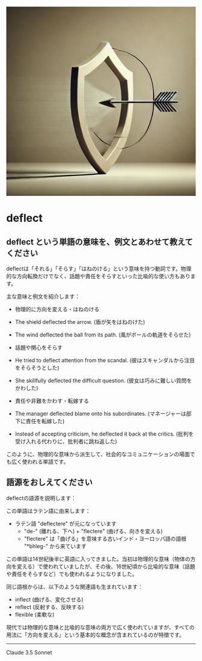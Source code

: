 ![deflect](./imgs/deflect.webp)

# deflect

## deflect という単語の意味を、例文とあわせて教えてください

deflectは「それる」「そらす」「はねのける」という意味を持つ動詞です。物理的な方向転換だけでなく、話題や責任をそらすといった比喩的な使い方もあります。

主な意味と例文を紹介します：

- 物理的に方向を変える・はねのける

- The shield deflected the arrow. (盾が矢をはねのけた)
- The wind deflected the ball from its path. (風がボールの軌道をそらせた)

- 話題や関心をそらす

- He tried to deflect attention from the scandal. (彼はスキャンダルから注目をそらそうとした)
- She skillfully deflected the difficult question. (彼女は巧みに難しい質問をかわした)

- 責任や非難をかわす・転嫁する

- The manager deflected blame onto his subordinates. (マネージャーは部下に責任を転嫁した)
- Instead of accepting criticism, he deflected it back at the critics. (批判を受け入れる代わりに、批判者に跳ね返した)

このように、物理的な意味から派生して、社会的なコミュニケーションの場面でも広く使われる単語です。

## 語源をおしえてください

deflectの語源を説明します：

この単語はラテン語に由来します：

- ラテン語 "deflectere" が元になっています
  - "de-" (離れる、下へ) + "flectere" (曲げる、向きを変える)
  - "flectere" は「曲げる」を意味する古いインド・ヨーロッパ語の語根 "*bhleg-" から来ています

この単語は14世紀後半に英語に入ってきました。当初は物理的な意味（物体の方向を変える）で使われていましたが、その後、16世紀頃から比喩的な意味（話題や責任をそらすなど）でも使われるようになりました。

同じ語根からは、以下のような関連語も生まれています：

- inflect (曲げる、変化させる)
- reflect (反射する、反映する)
- flexible (柔軟な)

現代では物理的な意味と比喩的な意味の両方で広く使われていますが、すべての用法に「方向を変える」という基本的な概念が含まれているのが特徴です。


---
Claude 3.5 Sonnet
